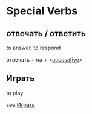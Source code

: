 # Special Verbs

## отвечать / ответить

to answer, to respond

отвечать + на + \<[accusative](../Cases/Accusative.md)\>

## Играть

to play

see [Играть](./to_play.md)

